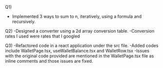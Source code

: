 Q1)
- Implemented 3 ways to sum to n, iteratively, using a formula and recursively.

Q2)
-Designed a converter using a 2d array conversion table.
-Conversion rates I used were rates that I googled

Q3)
-Refactored code in a react application under the src file.
-Added codes include WalletPage.tsx, useWalletBalance.tsx and WalletRow.tsx
-Issues with the original code provided are mentioned in the WalletPage.tsx file as inline comments and those issues are fixed.
